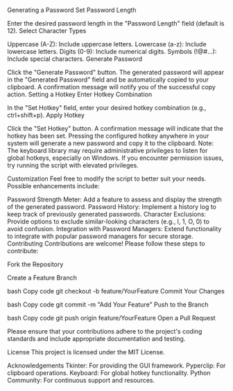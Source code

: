 Generating a Password
Set Password Length

Enter the desired password length in the "Password Length" field (default is 12).
Select Character Types

Uppercase (A-Z): Include uppercase letters.
Lowercase (a-z): Include lowercase letters.
Digits (0-9): Include numerical digits.
Symbols (!@#...): Include special characters.
Generate Password

Click the "Generate Password" button.
The generated password will appear in the "Generated Password" field and be automatically copied to your clipboard.
A confirmation message will notify you of the successful copy action.
Setting a Hotkey
Enter Hotkey Combination

In the "Set Hotkey" field, enter your desired hotkey combination (e.g., ctrl+shift+p).
Apply Hotkey

Click the "Set Hotkey" button.
A confirmation message will indicate that the hotkey has been set.
Pressing the configured hotkey anywhere in your system will generate a new password and copy it to the clipboard.
Note: The keyboard library may require administrative privileges to listen for global hotkeys, especially on Windows. If you encounter permission issues, try running the script with elevated privileges.

Customization
Feel free to modify the script to better suit your needs. Possible enhancements include:

Password Strength Meter: Add a feature to assess and display the strength of the generated password.
Password History: Implement a history log to keep track of previously generated passwords.
Character Exclusions: Provide options to exclude similar-looking characters (e.g., l, 1, O, 0) to avoid confusion.
Integration with Password Managers: Extend functionality to integrate with popular password managers for secure storage.
Contributing
Contributions are welcome! Please follow these steps to contribute:

Fork the Repository

Create a Feature Branch

bash
Copy code
git checkout -b feature/YourFeature
Commit Your Changes

bash
Copy code
git commit -m "Add Your Feature"
Push to the Branch

bash
Copy code
git push origin feature/YourFeature
Open a Pull Request

Please ensure that your contributions adhere to the project's coding standards and include appropriate documentation and testing.

License
This project is licensed under the MIT License.

Acknowledgements
Tkinter: For providing the GUI framework.
Pyperclip: For clipboard operations.
Keyboard: For global hotkey functionality.
Python Community: For continuous support and resources.
